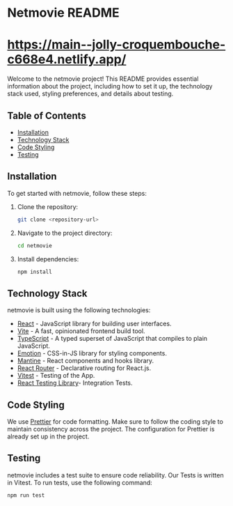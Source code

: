 # Netmovie README

# https://main--jolly-croquembouche-c668e4.netlify.app/

Welcome to the netmovie project! This README provides essential information about the project, including how to set it up, the technology stack used, styling preferences, and details about testing.

## Table of Contents

- [Installation](#installation)
- [Technology Stack](#technology-stack)
- [Code Styling](#code-styling)
- [Testing](#testing)

## Installation

To get started with netmovie, follow these steps:

1. Clone the repository:

    ```bash
    git clone <repository-url>
    ```

2. Navigate to the project directory:

    ```bash
    cd netmovie
    ```

3. Install dependencies:

    ```bash
    npm install
    ```

## Technology Stack

netmovie is built using the following technologies:

- [React](https://reactjs.org/) - JavaScript library for building user interfaces.
- [Vite](https://vitejs.dev/) - A fast, opinionated frontend build tool.
- [TypeScript](https://www.typescriptlang.org/) - A typed superset of JavaScript that compiles to plain JavaScript.
- [Emotion](https://emotion.sh/) - CSS-in-JS library for styling components.
- [Mantine](https://mantine.dev/) - React components and hooks library.
- [React Router](https://reactrouter.com/) - Declarative routing for React.js.
- [Vitest](https://vitest.dev/) - Testing of the App.
- [React Testing Library](https://testing-library.com/docs/react-testing-library/intro/)- Integration Tests.

## Code Styling

We use [Prettier](https://prettier.io/) for code formatting. Make sure to follow the coding style to maintain consistency across the project. The configuration for Prettier is already set up in the project.


## Testing

netmovie includes a test suite to ensure code reliability. Our Tests is written in Vitest. To run tests, use the following command:

```bash
npm run test
```
